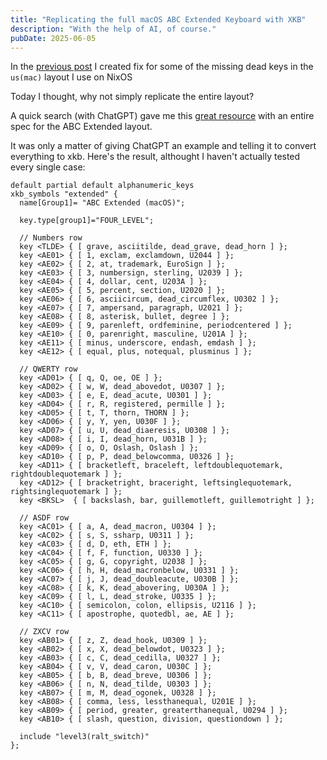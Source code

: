 ```yaml
---
title: "Replicating the full macOS ABC Extended Keyboard with XKB"
description: "With the help of AI, of course."
pubDate: 2025-06-05
---
```


In the [previous post](/posts/2025-06-04-mac-abc-extended-on-nixos) I created fix for some of the missing dead keys in the `us(mac)` layout I use on NixOS

Today I thought, why not simply replicate the entire layout?

A quick search (with ChatGPT) gave me this [great resource](https://github.com/RedBearAK/optspecialchars/blob/main/Option-key-characters_ABC-Extended.md) with an entire spec for the ABC Extended layout.

It was only a matter of giving ChatGPT an example and telling it to convert everything to xkb.
Here's the result, althought I haven't actually tested every single case:

```
default partial default alphanumeric_keys
xkb_symbols "extended" {
  name[Group1]= "ABC Extended (macOS)";

  key.type[group1]="FOUR_LEVEL";

  // Numbers row
  key <TLDE> { [ grave, asciitilde, dead_grave, dead_horn ] };
  key <AE01> { [ 1, exclam, exclamdown, U2044 ] };
  key <AE02> { [ 2, at, trademark, EuroSign ] };
  key <AE03> { [ 3, numbersign, sterling, U2039 ] };
  key <AE04> { [ 4, dollar, cent, U203A ] };
  key <AE05> { [ 5, percent, section, U2020 ] };
  key <AE06> { [ 6, asciicircum, dead_circumflex, U0302 ] };
  key <AE07> { [ 7, ampersand, paragraph, U2021 ] };
  key <AE08> { [ 8, asterisk, bullet, degree ] };
  key <AE09> { [ 9, parenleft, ordfeminine, periodcentered ] };
  key <AE10> { [ 0, parenright, masculine, U201A ] };
  key <AE11> { [ minus, underscore, endash, emdash ] };
  key <AE12> { [ equal, plus, notequal, plusminus ] };

  // QWERTY row
  key <AD01> { [ q, Q, oe, OE ] };
  key <AD02> { [ w, W, dead_abovedot, U0307 ] };
  key <AD03> { [ e, E, dead_acute, U0301 ] };
  key <AD04> { [ r, R, registered, permille ] };
  key <AD05> { [ t, T, thorn, THORN ] };
  key <AD06> { [ y, Y, yen, U030F ] };
  key <AD07> { [ u, U, dead_diaeresis, U0308 ] };
  key <AD08> { [ i, I, dead_horn, U031B ] };
  key <AD09> { [ o, O, Oslash, Oslash ] };
  key <AD10> { [ p, P, dead_belowcomma, U0326 ] };
  key <AD11> { [ bracketleft, braceleft, leftdoublequotemark, rightdoublequotemark ] };
  key <AD12> { [ bracketright, braceright, leftsinglequotemark, rightsinglequotemark ] };
  key <BKSL>  { [ backslash, bar, guillemotleft, guillemotright ] };

  // ASDF row
  key <AC01> { [ a, A, dead_macron, U0304 ] };
  key <AC02> { [ s, S, ssharp, U0311 ] };
  key <AC03> { [ d, D, eth, ETH ] };
  key <AC04> { [ f, F, function, U0330 ] };
  key <AC05> { [ g, G, copyright, U2038 ] };
  key <AC06> { [ h, H, dead_macronbelow, U0331 ] };
  key <AC07> { [ j, J, dead_doubleacute, U030B ] };
  key <AC08> { [ k, K, dead_abovering, U030A ] };
  key <AC09> { [ l, L, dead_stroke, U0335 ] };
  key <AC10> { [ semicolon, colon, ellipsis, U2116 ] };
  key <AC11> { [ apostrophe, quotedbl, ae, AE ] };

  // ZXCV row
  key <AB01> { [ z, Z, dead_hook, U0309 ] };
  key <AB02> { [ x, X, dead_belowdot, U0323 ] };
  key <AB03> { [ c, C, dead_cedilla, U0327 ] };
  key <AB04> { [ v, V, dead_caron, U030C ] };
  key <AB05> { [ b, B, dead_breve, U0306 ] };
  key <AB06> { [ n, N, dead_tilde, U0303 ] };
  key <AB07> { [ m, M, dead_ogonek, U0328 ] };
  key <AB08> { [ comma, less, lessthanequal, U201E ] };
  key <AB09> { [ period, greater, greaterthanequal, U0294 ] };
  key <AB10> { [ slash, question, division, questiondown ] };

  include "level3(ralt_switch)"
};
```
